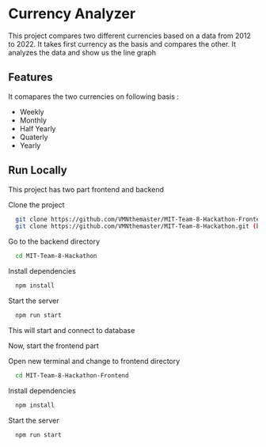 
# Currency Analyzer

This project compares two different currencies based on a data from 2012 to 2022.
It takes first currency as the basis and compares the other.
It analyzes the data and show us the line graph


## Features

It comapares the two currencies on following basis :

- Weekly
- Monthly
- Half Yearly
- Quaterly
- Yearly




## Run Locally

This project has two part frontend and backend

Clone the project

```bash
  git clone https://github.com/VMNthemaster/MIT-Team-8-Hackathon-Frontend.git (frontend)
  git clone https://github.com/VMNthemaster/MIT-Team-8-Hackathon.git (backend)
```

Go to the backend directory

```bash
  cd MIT-Team-8-Hackathon
```

Install dependencies

```bash
  npm install
```

Start the server

```bash
  npm run start
```

This will start and connect to database

Now, start the frontend part

Open new terminal and change to frontend directory


```bash
  cd MIT-Team-8-Hackathon-Frontend
```

Install dependencies

```bash
  npm install
```

Start the server

```bash
  npm run start
```



